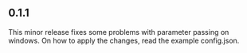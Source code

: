 ## 0.1.1
This minor release fixes some problems with parameter passing on windows.
On how to apply the changes, read the example config.json.